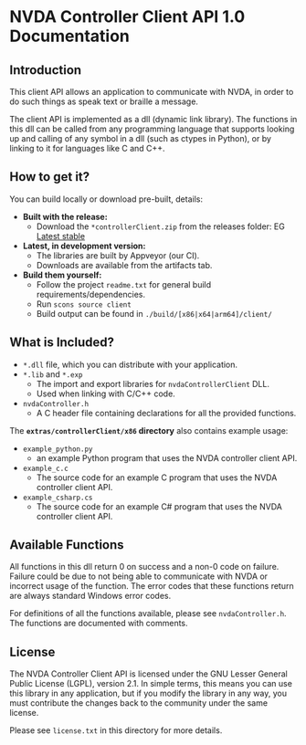 # NVDA Controller Client API 1.0 Documentation

## Introduction

This client API allows an application to communicate with NVDA, in order to do such things as speak text or braille a message.

The client API is implemented as a dll (dynamic link library). The functions in this dll can be called from any programming language that supports looking up and calling of any symbol in a dll (such as ctypes in Python), or by linking to it for languages like C and C++.

## How to get it?

You can build locally or download pre-built, details:
- **Built with the release:**
  - Download the `*controllerClient.zip` from the releases folder: EG [Latest stable](https://www.nvaccess.org/files/nvda/releases/stable/)
- **Latest, in development version:**
  - The libraries are built by Appveyor (our CI).
  - Downloads are available from the artifacts tab.
- **Build them yourself:**
  - Follow the project `readme.txt` for general build requirements/dependencies.
  - Run `scons source client`
  - Build output can be found in `./build/[x86|x64|arm64]/client/`

## What is Included?

* `*.dll` file, which you can distribute with your application.
* `*.lib` and `*.exp`
  - The import and export libraries for `nvdaControllerClient` DLL.
  - Used when linking with C/C++ code.
* `nvdaController.h`
  - A C header file containing declarations for all the provided functions.

The **`extras/controllerClient/x86` directory** also contains example usage:

* `example_python.py`
  - an example Python program that uses the NVDA controller client API.
* `example_c.c`
  - The source code for an example C program that uses the NVDA controller client API.
* `example_csharp.cs`
  - The source code for an example C# program that uses the NVDA controller client API.

## Available Functions

All functions in this dll return 0 on success and a non-0 code on failure. Failure could be due to not being able to communicate with NVDA or incorrect usage of the function. The error codes that these functions return are always standard Windows error codes.

For definitions of all the functions available, please see `nvdaController.h`.
The functions are documented with comments.

## License

The NVDA Controller Client API is licensed under the GNU Lesser General Public License (LGPL), version 2.1.
In simple terms, this means you can use this library in any application, but if you modify the library in any way, you must contribute the changes back to the community under the same license.

Please see `license.txt` in this directory for more details.